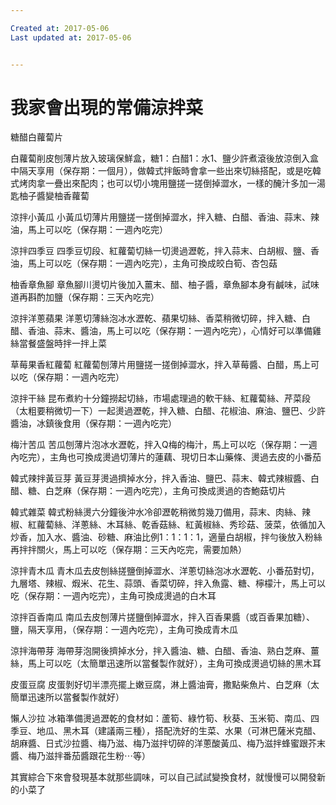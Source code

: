 ```yaml
---

Created at: 2017-05-06
Last updated at: 2017-05-06


---
```


# 我家會出現的常備涼拌菜


糖醋白蘿蔔片

白蘿蔔削皮刨薄片放入玻璃保鮮盒，糖1：白醋1：水1、鹽少許煮滾後放涼倒入盒中隔天享用（保存期：一個月），做韓式拌飯時會拿一些出來切絲搭配，或是吃韓式烤肉拿一疊出來配肉；也可以切小塊用鹽搓一搓倒掉澀水，一樣的醃汁多加一湯匙柚子醬變柚香蘿蔔

涼拌小黃瓜
小黃瓜切薄片用鹽搓一搓倒掉澀水，拌入糖、白醋、香油、蒜末、辣油，馬上可以吃（保存期：一週內吃完）

涼拌四季豆
四季豆切段、紅蘿蔔切絲一切燙過瀝乾，拌入蒜末、白胡椒、鹽、香油，馬上可以吃（保存期：一週內吃完），主角可換成皎白筍、杏包菇

柚香章魚腳
章魚腳川燙切片後加入薑末、醋、柚子醬，章魚腳本身有鹹味，試味道再斟酌加鹽（保存期：三天內吃完）

涼拌洋蔥蘋果
洋蔥切薄絲泡冰水瀝乾、蘋果切絲、香菜稍微切碎，拌入糖、白醋、香油、蒜末、醬油，馬上可以吃（保存期：一週內吃完），心情好可以準備雞絲當餐盛盤時拌一拌上菜

草莓果香紅蘿蔔
紅蘿蔔刨薄片用鹽搓一搓倒掉澀水，拌入草莓醬、白醋，馬上可以吃（保存期：一週內吃完）

涼拌干絲
昆布煮約十分鐘撈起切絲，市場處理過的軟干絲、紅蘿蔔絲、芹菜段（太粗要稍微切一下）一起燙過瀝乾，拌入糖、白醋、花椒油、麻油、鹽巴、少許醬油，冰鎮後食用（保存期：一週內吃完）

梅汁苦瓜
苦瓜刨薄片泡冰水瀝乾，拌入Q梅的梅汁，馬上可以吃（保存期：一週內吃完），主角也可換成燙過切薄片的蓮藕、現切日本山藥條、燙過去皮的小番茄

韓式辣拌黃豆芽
黃豆芽燙過擠掉水分，拌入香油、鹽巴、蒜末、韓式辣椒醬、白醋、糖、白芝麻（保存期：一週內吃完），主角可換成燙過的杏鮑菇切片

韓式雜菜
韓式粉絲燙六分鐘後沖水冷卻瀝乾稍微剪幾刀備用，蒜末、肉絲、辣椒、紅蘿蔔絲、洋蔥絲、木耳絲、乾香菇絲、紅黃椒絲、秀珍菇、菠菜，依循加入炒香，加入水、醬油、砂糖、麻油比例1：1：1：1，適量白胡椒，拌勻後放入粉絲再拌拌關火，馬上可以吃（保存期：三天內吃完，需要加熱）

涼拌青木瓜
青木瓜去皮刨絲搓鹽倒掉澀水、洋蔥切絲泡冰水瀝乾、小番茄對切，九層塔、辣椒、煆米、花生、蒜頭、香菜切碎，拌入魚露、糖、檸檬汁，馬上可以吃（保存期：一週內吃完），主角可換成燙過的白木耳

涼拌百香南瓜
南瓜去皮刨薄片搓鹽倒掉澀水，拌入百香果醬（或百香果加糖）、鹽，隔天享用，（保存期：一週內吃完），主角可換成青木瓜

涼拌海帶芽
海帶芽泡開後擠掉水分，拌入醬油、糖、白醋、香油、熟白芝麻、薑絲，馬上可以吃（太簡單迅速所以當餐製作就好），主角可換成燙過切絲的黑木耳

皮蛋豆腐
皮蛋剝好切半漂亮擺上嫩豆腐，淋上醬油膏，撒點柴魚片、白芝麻（太簡單迅速所以當餐製作就好）

懶人沙拉
冰箱準備燙過瀝乾的食材如：蘆筍、綠竹筍、秋葵、玉米筍、南瓜、四季豆、地瓜、黑木耳（建議兩三種），搭配洗好的生菜、水果（可淋巴薩米克醋、胡麻醬、日式沙拉醬、梅乃滋、梅乃滋拌切碎的洋蔥酸黃瓜、梅乃滋拌蜂蜜跟芥末醬、梅乃滋拌番茄醬跟花生粉⋯等）

其實綜合下來會發現基本就那些調味，可以自己試試變換食材，就慢慢可以開發新的小菜了

